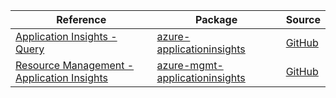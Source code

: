 | Reference | Package | Source |
|---|---|---|
|[Application Insights - Query](applicationinsights-readme.md)|[azure-applicationinsights](https://pypi.org/project/azure-applicationinsights)|[GitHub](https://github.com/Azure/azure-sdk-for-python/blob/main/sdk/applicationinsights/azure-applicationinsights)|
|[Resource Management - Application Insights](mgmt-applicationinsights-readme.md)|[azure-mgmt-applicationinsights](https://pypi.org/project/azure-mgmt-applicationinsights)|[GitHub](https://github.com/Azure/azure-sdk-for-python/blob/main/sdk/applicationinsights/azure-mgmt-applicationinsights)|
